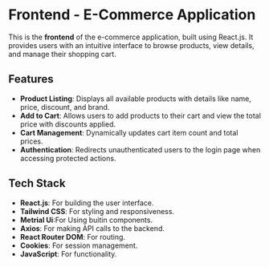 # Frontend - E-Commerce Application

This is the **frontend** of the e-commerce application, built using React.js. It provides users with an intuitive interface to browse products, view details, and manage their shopping cart.

## Features

- **Product Listing**: Displays all available products with details like name, price, discount, and brand.
- **Add to Cart**: Allows users to add products to their cart and view the total price with discounts applied.
- **Cart Management**: Dynamically updates cart item count and total prices.
- **Authentication**: Redirects unauthenticated users to the login page when accessing protected actions.
  
## Tech Stack

- **React.js**: For building the user interface.
- **Tailwind CSS**: For styling and responsiveness.
- **Metrial Ui**:For Using buitin components.
- **Axios**: For making API calls to the backend.
- **React Router DOM**: For routing.
- **Cookies**: For session management.
- **JavaScript**: For functionality.


